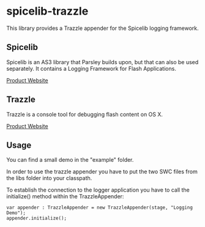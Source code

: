 spicelib-trazzle
================

This library provides a Trazzle appender for the Spicelib logging framework.

Spicelib
--------

Spicelib is an AS3 library that Parsley builds upon, but that can also be used separately. It contains a Logging Framework for Flash Applications.

[Product Website](http://www.spicefactory.org/parsley/)

Trazzle
-------

Trazzle is a console tool for debugging flash content on OS X.

[Product Website](http://www.nesium.com/products/trazzle)

Usage
-----

You can find a small demo in the "example" folder. 

In order to use the trazzle appender you have to put the two SWC files from the libs folder into your classpath.

To establish the connection to the logger application you have to call the initialize() method within the TrazzleAppender:

	var appender : TrazzleAppender = new TrazzleAppender(stage, "Logging Demo");
	appender.initialize();
	
